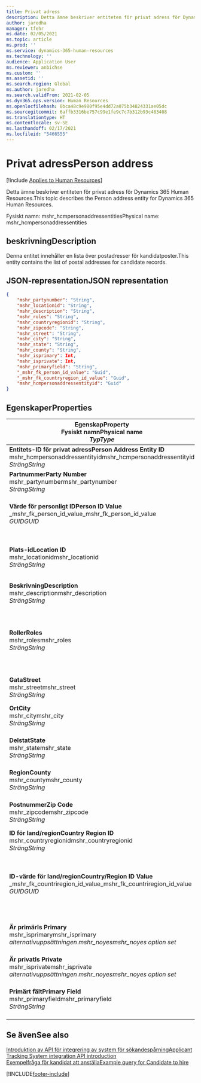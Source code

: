 ```yaml
---
title: Privat adress
description: Detta ämne beskriver entiteten för privat adress för Dynamics 365 Human Resources.
author: jaredha
manager: tfehr
ms.date: 02/05/2021
ms.topic: article
ms.prod: ''
ms.service: dynamics-365-human-resources
ms.technology: ''
audience: Application User
ms.reviewer: anbichse
ms.custom: ''
ms.assetid: ''
ms.search.region: Global
ms.author: jaredha
ms.search.validFrom: 2021-02-05
ms.dyn365.ops.version: Human Resources
ms.openlocfilehash: 0bca48c9e980f95e4dd72a075b34824331ae05dc
ms.sourcegitcommit: 6affb3316be757c99e1fe9c7c7b312b93c483408
ms.translationtype: HT
ms.contentlocale: sv-SE
ms.lasthandoff: 02/17/2021
ms.locfileid: "5466555"
---
```

# <a name="person-address"></a><span data-ttu-id="b73ef-103">Privat adress</span><span class="sxs-lookup"><span data-stu-id="b73ef-103">Person address</span></span>

[!include [Applies to Human Resources](../includes/applies-to-hr.md)]

<span data-ttu-id="b73ef-104">Detta ämne beskriver entiteten för privat adress för Dynamics 365 Human Resources.</span><span class="sxs-lookup"><span data-stu-id="b73ef-104">This topic describes the Person address entity for Dynamics 365 Human Resources.</span></span>

<span data-ttu-id="b73ef-105">Fysiskt namn: mshr_hcmpersonaddressentities</span><span class="sxs-lookup"><span data-stu-id="b73ef-105">Physical name: mshr_hcmpersonaddressentities</span></span>

## <a name="description"></a><span data-ttu-id="b73ef-106">beskrivning</span><span class="sxs-lookup"><span data-stu-id="b73ef-106">Description</span></span>

<span data-ttu-id="b73ef-107">Denna entitet innehåller en lista över postadresser för kandidatposter.</span><span class="sxs-lookup"><span data-stu-id="b73ef-107">This entity contains the list of postal addresses for candidate records.</span></span>

## <a name="json-representation"></a><span data-ttu-id="b73ef-108">JSON-representation</span><span class="sxs-lookup"><span data-stu-id="b73ef-108">JSON representation</span></span>

```json
{
    "mshr_partynumber": "String",
    "mshr_locationid": "String",
    "mshr_description": "String",
    "mshr_roles": "String",
    "mshr_countryregionid": "String",
    "mshr_zipcode": "String",
    "mshr_street": "String",
    "mshr_city": "String",
    "mshr_state": "String",
    "mshr_county": "String",
    "mshr_isprimary": Int,
    "mshr_isprivate": Int,
    "mshr_primaryfield": "String",
    "_mshr_fk_person_id_value": "Guid",
    "_mshr_fk_countryregion_id_value": "Guid",
    "mshr_hcmpersonaddressentityid": "Guid"
}
```

## <a name="properties"></a><span data-ttu-id="b73ef-109">Egenskaper</span><span class="sxs-lookup"><span data-stu-id="b73ef-109">Properties</span></span>

| <span data-ttu-id="b73ef-110">Egenskap</span><span class="sxs-lookup"><span data-stu-id="b73ef-110">Property</span></span><br><span data-ttu-id="b73ef-111">**Fysiskt namn**</span><span class="sxs-lookup"><span data-stu-id="b73ef-111">**Physical name**</span></span><br><span data-ttu-id="b73ef-112">**_Typ_**</span><span class="sxs-lookup"><span data-stu-id="b73ef-112">**_Type_**</span></span> | <span data-ttu-id="b73ef-113">Använd</span><span class="sxs-lookup"><span data-stu-id="b73ef-113">Use</span></span> | <span data-ttu-id="b73ef-114">beskrivning</span><span class="sxs-lookup"><span data-stu-id="b73ef-114">Description</span></span> |
| --- | --- | --- |
| <span data-ttu-id="b73ef-115">**Entitets-ID för privat adress**</span><span class="sxs-lookup"><span data-stu-id="b73ef-115">**Person Address Entity ID**</span></span><br><span data-ttu-id="b73ef-116">mshr_hcmpersonaddressentityid</span><span class="sxs-lookup"><span data-stu-id="b73ef-116">mshr_hcmpersonaddressentityid</span></span><br><span data-ttu-id="b73ef-117">*Sträng*</span><span class="sxs-lookup"><span data-stu-id="b73ef-117">*String*</span></span> | <span data-ttu-id="b73ef-118">Skrivskydd</span><span class="sxs-lookup"><span data-stu-id="b73ef-118">Read-only</span></span><br><span data-ttu-id="b73ef-119">Obligatoriskt</span><span class="sxs-lookup"><span data-stu-id="b73ef-119">Required</span></span> | <span data-ttu-id="b73ef-120">Systemgenererad, unik identifierare för entitetsposten.</span><span class="sxs-lookup"><span data-stu-id="b73ef-120">System-generated unique identifier for the entity record.</span></span> |
| <span data-ttu-id="b73ef-121">**Partnummer**</span><span class="sxs-lookup"><span data-stu-id="b73ef-121">**Party Number**</span></span><br><span data-ttu-id="b73ef-122">mshr_partynumber</span><span class="sxs-lookup"><span data-stu-id="b73ef-122">mshr_partynumber</span></span><br><span data-ttu-id="b73ef-123">*Sträng*</span><span class="sxs-lookup"><span data-stu-id="b73ef-123">*String*</span></span> | <span data-ttu-id="b73ef-124">Skrivskydd</span><span class="sxs-lookup"><span data-stu-id="b73ef-124">Read/write</span></span><br><span data-ttu-id="b73ef-125">Obligatoriskt</span><span class="sxs-lookup"><span data-stu-id="b73ef-125">Required</span></span> | <span data-ttu-id="b73ef-126">ID för den associerade partens (personens) post.</span><span class="sxs-lookup"><span data-stu-id="b73ef-126">The ID of the associated party (person) record.</span></span> |
| <span data-ttu-id="b73ef-127">**Värde för personligt ID**</span><span class="sxs-lookup"><span data-stu-id="b73ef-127">**Person ID Value**</span></span><br><span data-ttu-id="b73ef-128">_mshr_fk_person_id_value</span><span class="sxs-lookup"><span data-stu-id="b73ef-128">_mshr_fk_person_id_value</span></span><br><span data-ttu-id="b73ef-129">*GUID*</span><span class="sxs-lookup"><span data-stu-id="b73ef-129">*GUID*</span></span> | <span data-ttu-id="b73ef-130">Skrivskydd</span><span class="sxs-lookup"><span data-stu-id="b73ef-130">Read-only</span></span><br><span data-ttu-id="b73ef-131">Obligatoriskt</span><span class="sxs-lookup"><span data-stu-id="b73ef-131">Required</span></span><br><span data-ttu-id="b73ef-132">Sekundärnyckel: mshr_dirpersonentityid för mshr_dirpersonentity</span><span class="sxs-lookup"><span data-stu-id="b73ef-132">Foreign key: mshr_dirpersonentityid of mshr_dirpersonentity</span></span> | <span data-ttu-id="b73ef-133">Den systemgenererade, unika identifieraren för entitetsposten för parten (personen).</span><span class="sxs-lookup"><span data-stu-id="b73ef-133">The system-generated identifier of the party (person) entity record.</span></span> |
| <span data-ttu-id="b73ef-134">**Plats-id**</span><span class="sxs-lookup"><span data-stu-id="b73ef-134">**Location ID**</span></span><br><span data-ttu-id="b73ef-135">mshr_locationid</span><span class="sxs-lookup"><span data-stu-id="b73ef-135">mshr_locationid</span></span><br><span data-ttu-id="b73ef-136">*Sträng*</span><span class="sxs-lookup"><span data-stu-id="b73ef-136">*String*</span></span> | <span data-ttu-id="b73ef-137">Skrivskydd</span><span class="sxs-lookup"><span data-stu-id="b73ef-137">Read/write</span></span><br><span data-ttu-id="b73ef-138">Obligatoriskt</span><span class="sxs-lookup"><span data-stu-id="b73ef-138">Required</span></span> | <span data-ttu-id="b73ef-139">Plats-ID för adressposten.</span><span class="sxs-lookup"><span data-stu-id="b73ef-139">The location ID of the address record.</span></span> <span data-ttu-id="b73ef-140">Konfigurera i entiteten mshr_logisticspostaladdresslocationcdsentity.</span><span class="sxs-lookup"><span data-stu-id="b73ef-140">Set up in mshr_logisticspostaladdresslocationcdsentity entity.</span></span> |
| <span data-ttu-id="b73ef-141">**Beskrivning**</span><span class="sxs-lookup"><span data-stu-id="b73ef-141">**Description**</span></span><br><span data-ttu-id="b73ef-142">mshr_description</span><span class="sxs-lookup"><span data-stu-id="b73ef-142">mshr_description</span></span><br><span data-ttu-id="b73ef-143">*Sträng*</span><span class="sxs-lookup"><span data-stu-id="b73ef-143">*String*</span></span> | <span data-ttu-id="b73ef-144">Skrivskydd</span><span class="sxs-lookup"><span data-stu-id="b73ef-144">Read/write</span></span><br><span data-ttu-id="b73ef-145">Obligatoriskt</span><span class="sxs-lookup"><span data-stu-id="b73ef-145">Required</span></span> | <span data-ttu-id="b73ef-146">En beskrivning av kandidatens adress.</span><span class="sxs-lookup"><span data-stu-id="b73ef-146">A description of the candidate’s address.</span></span> |
| <span data-ttu-id="b73ef-147">**Roller**</span><span class="sxs-lookup"><span data-stu-id="b73ef-147">**Roles**</span></span><br><span data-ttu-id="b73ef-148">mshr_roles</span><span class="sxs-lookup"><span data-stu-id="b73ef-148">mshr_roles</span></span><br><span data-ttu-id="b73ef-149">*Sträng*</span><span class="sxs-lookup"><span data-stu-id="b73ef-149">*String*</span></span> | <span data-ttu-id="b73ef-150">Skrivskydd</span><span class="sxs-lookup"><span data-stu-id="b73ef-150">Read/write</span></span><br><span data-ttu-id="b73ef-151">Obligatoriskt</span><span class="sxs-lookup"><span data-stu-id="b73ef-151">Required</span></span> | <span data-ttu-id="b73ef-152">Rollerna som tilldelats den här adressen.</span><span class="sxs-lookup"><span data-stu-id="b73ef-152">The roles assigned for this address.</span></span> <span data-ttu-id="b73ef-153">Mer än en roll kan tilldelas.</span><span class="sxs-lookup"><span data-stu-id="b73ef-153">More than one role can be assigned.</span></span> <span data-ttu-id="b73ef-154">Varje enskild roll bör avgränsas med ett semikolon.</span><span class="sxs-lookup"><span data-stu-id="b73ef-154">Each role should be separated by a semicolon.</span></span> <span data-ttu-id="b73ef-155">Giltiga värden som ingår i entiteten mshr_logisticslocationroleentity.</span><span class="sxs-lookup"><span data-stu-id="b73ef-155">Valid values contained in the mshr_logisticslocationroleentity entity.</span></span> |
| <span data-ttu-id="b73ef-156">**Gata**</span><span class="sxs-lookup"><span data-stu-id="b73ef-156">**Street**</span></span><br><span data-ttu-id="b73ef-157">mshr_street</span><span class="sxs-lookup"><span data-stu-id="b73ef-157">mshr_street</span></span><br><span data-ttu-id="b73ef-158">*Sträng*</span><span class="sxs-lookup"><span data-stu-id="b73ef-158">*String*</span></span> | <span data-ttu-id="b73ef-159">Skrivskydd</span><span class="sxs-lookup"><span data-stu-id="b73ef-159">Read/write</span></span><br><span data-ttu-id="b73ef-160">Valfritt</span><span class="sxs-lookup"><span data-stu-id="b73ef-160">Optional</span></span> | <span data-ttu-id="b73ef-161">Gatunummer.</span><span class="sxs-lookup"><span data-stu-id="b73ef-161">The street number.</span></span> |
| <span data-ttu-id="b73ef-162">**Ort**</span><span class="sxs-lookup"><span data-stu-id="b73ef-162">**City**</span></span><br><span data-ttu-id="b73ef-163">mshr_city</span><span class="sxs-lookup"><span data-stu-id="b73ef-163">mshr_city</span></span><br><span data-ttu-id="b73ef-164">*Sträng*</span><span class="sxs-lookup"><span data-stu-id="b73ef-164">*String*</span></span> | <span data-ttu-id="b73ef-165">Skrivskydd</span><span class="sxs-lookup"><span data-stu-id="b73ef-165">Read/write</span></span><br><span data-ttu-id="b73ef-166">Valfritt</span><span class="sxs-lookup"><span data-stu-id="b73ef-166">Optional</span></span> | <span data-ttu-id="b73ef-167">Orten där adressen finns.</span><span class="sxs-lookup"><span data-stu-id="b73ef-167">The city of the address.</span></span> <span data-ttu-id="b73ef-168">Ställ in i entiteten mshr_logisticsaddresscityentity.</span><span class="sxs-lookup"><span data-stu-id="b73ef-168">Set up in mshr_logisticsaddresscityentity entity.</span></span> |
| <span data-ttu-id="b73ef-169">**Delstat**</span><span class="sxs-lookup"><span data-stu-id="b73ef-169">**State**</span></span><br><span data-ttu-id="b73ef-170">mshr_state</span><span class="sxs-lookup"><span data-stu-id="b73ef-170">mshr_state</span></span><br><span data-ttu-id="b73ef-171">*Sträng*</span><span class="sxs-lookup"><span data-stu-id="b73ef-171">*String*</span></span> | <span data-ttu-id="b73ef-172">Skrivskydd</span><span class="sxs-lookup"><span data-stu-id="b73ef-172">Read/write</span></span><br><span data-ttu-id="b73ef-173">Valfritt</span><span class="sxs-lookup"><span data-stu-id="b73ef-173">Optional</span></span> | <span data-ttu-id="b73ef-174">Delstaten där adressen finns.</span><span class="sxs-lookup"><span data-stu-id="b73ef-174">The state of the address.</span></span> <span data-ttu-id="b73ef-175">Ställ in i entiteten mshr_logisticsaddressstateentity.</span><span class="sxs-lookup"><span data-stu-id="b73ef-175">Set up in mshr_logisticsaddressstateentity entity.</span></span> |
| <span data-ttu-id="b73ef-176">**Region**</span><span class="sxs-lookup"><span data-stu-id="b73ef-176">**County**</span></span><br><span data-ttu-id="b73ef-177">mshr_county</span><span class="sxs-lookup"><span data-stu-id="b73ef-177">mshr_county</span></span><br><span data-ttu-id="b73ef-178">*Sträng*</span><span class="sxs-lookup"><span data-stu-id="b73ef-178">*String*</span></span> | <span data-ttu-id="b73ef-179">Skrivskydd</span><span class="sxs-lookup"><span data-stu-id="b73ef-179">Read/write</span></span><br><span data-ttu-id="b73ef-180">Valfritt</span><span class="sxs-lookup"><span data-stu-id="b73ef-180">Optional</span></span> | <span data-ttu-id="b73ef-181">Regionen där adressen finns.</span><span class="sxs-lookup"><span data-stu-id="b73ef-181">The county of the address.</span></span> <span data-ttu-id="b73ef-182">Ställ in i entiteten mshr_logisticsaddresscountyentity.</span><span class="sxs-lookup"><span data-stu-id="b73ef-182">Set up in mshr_logisticsaddresscountyentity entity.</span></span> |
| <span data-ttu-id="b73ef-183">**Postnummer**</span><span class="sxs-lookup"><span data-stu-id="b73ef-183">**Zip Code**</span></span><br><span data-ttu-id="b73ef-184">mshr_zipcode</span><span class="sxs-lookup"><span data-stu-id="b73ef-184">mshr_zipcode</span></span><br><span data-ttu-id="b73ef-185">*Sträng*</span><span class="sxs-lookup"><span data-stu-id="b73ef-185">*String*</span></span> | <span data-ttu-id="b73ef-186">Skrivskydd</span><span class="sxs-lookup"><span data-stu-id="b73ef-186">Read/write</span></span><br><span data-ttu-id="b73ef-187">Valfritt</span><span class="sxs-lookup"><span data-stu-id="b73ef-187">Optional</span></span> | <span data-ttu-id="b73ef-188">Postnummer för adressen.</span><span class="sxs-lookup"><span data-stu-id="b73ef-188">The zip/postal code of the address.</span></span> <span data-ttu-id="b73ef-189">Ställ in i entiteten mshr_logisticsaddresspostalcodeentity.</span><span class="sxs-lookup"><span data-stu-id="b73ef-189">Set up in mshr_logisticsaddresspostalcodeentity entity.</span></span> |
| <span data-ttu-id="b73ef-190">**ID för land/region**</span><span class="sxs-lookup"><span data-stu-id="b73ef-190">**Country Region ID**</span></span><br><span data-ttu-id="b73ef-191">mshr_countryregionid</span><span class="sxs-lookup"><span data-stu-id="b73ef-191">mshr_countryregionid</span></span><br><span data-ttu-id="b73ef-192">*Sträng*</span><span class="sxs-lookup"><span data-stu-id="b73ef-192">*String*</span></span> | <span data-ttu-id="b73ef-193">Skrivskydd</span><span class="sxs-lookup"><span data-stu-id="b73ef-193">Read/write</span></span><br><span data-ttu-id="b73ef-194">Valfritt</span><span class="sxs-lookup"><span data-stu-id="b73ef-194">Optional</span></span> | <span data-ttu-id="b73ef-195">Land eller region där adressen finns.</span><span class="sxs-lookup"><span data-stu-id="b73ef-195">The country or region of the address.</span></span> |
| <span data-ttu-id="b73ef-196">**ID-värde för land/region**</span><span class="sxs-lookup"><span data-stu-id="b73ef-196">**Country/Region ID Value**</span></span><br><span data-ttu-id="b73ef-197">_mshr_fk_countriregion_id_value</span><span class="sxs-lookup"><span data-stu-id="b73ef-197">_mshr_fk_countriregion_id_value</span></span><br><span data-ttu-id="b73ef-198">*GUID*</span><span class="sxs-lookup"><span data-stu-id="b73ef-198">*GUID*</span></span> | <span data-ttu-id="b73ef-199">Skrivskydd</span><span class="sxs-lookup"><span data-stu-id="b73ef-199">Read-only</span></span><br><span data-ttu-id="b73ef-200">Valfritt</span><span class="sxs-lookup"><span data-stu-id="b73ef-200">Optional</span></span><br><span data-ttu-id="b73ef-201">Sekundärnyckel: mshr_logisticaddresscountryregionentityid tillhörande mshr_logisticsaddresscountryregionentity</span><span class="sxs-lookup"><span data-stu-id="b73ef-201">Foreign key: mshr_logisticaddresscountryregionentityid of mshr_logisticsaddresscountryregionentity</span></span> | <span data-ttu-id="b73ef-202">Systemgenererad, unik identifierare för adressens land/region.</span><span class="sxs-lookup"><span data-stu-id="b73ef-202">System-generated unique identifier of the country/region of the address.</span></span> |
| <span data-ttu-id="b73ef-203">**Är primär**</span><span class="sxs-lookup"><span data-stu-id="b73ef-203">**Is Primary**</span></span><br><span data-ttu-id="b73ef-204">mshr_isprimary</span><span class="sxs-lookup"><span data-stu-id="b73ef-204">mshr_isprimary</span></span><br><span data-ttu-id="b73ef-205">*alternativuppsättningen mshr_noyes*</span><span class="sxs-lookup"><span data-stu-id="b73ef-205">*mshr_noyes option set*</span></span> | <span data-ttu-id="b73ef-206">Skrivskydd</span><span class="sxs-lookup"><span data-stu-id="b73ef-206">Read/write</span></span><br><span data-ttu-id="b73ef-207">Obligatoriskt</span><span class="sxs-lookup"><span data-stu-id="b73ef-207">Required</span></span> | <span data-ttu-id="b73ef-208">Anger huruvida den här adressen är den primära adressen för personen med den definierade rollen.</span><span class="sxs-lookup"><span data-stu-id="b73ef-208">Identifies whether this address is the primary address for the person of the defined role.</span></span> |
| <span data-ttu-id="b73ef-209">**Är privat**</span><span class="sxs-lookup"><span data-stu-id="b73ef-209">**Is Private**</span></span><br><span data-ttu-id="b73ef-210">mshr_isprivate</span><span class="sxs-lookup"><span data-stu-id="b73ef-210">mshr_isprivate</span></span><br><span data-ttu-id="b73ef-211">*alternativuppsättningen mshr_noyes*</span><span class="sxs-lookup"><span data-stu-id="b73ef-211">*mshr_noyes option set*</span></span> | <span data-ttu-id="b73ef-212">Skrivskydd</span><span class="sxs-lookup"><span data-stu-id="b73ef-212">Read/write</span></span><br><span data-ttu-id="b73ef-213">Obligatoriskt</span><span class="sxs-lookup"><span data-stu-id="b73ef-213">Required</span></span> | <span data-ttu-id="b73ef-214">Anger om den här adressen är en privat adress för personen.</span><span class="sxs-lookup"><span data-stu-id="b73ef-214">Identifies whether this address is a private address for the person.</span></span> |
| <span data-ttu-id="b73ef-215">**Primärt fält**</span><span class="sxs-lookup"><span data-stu-id="b73ef-215">**Primary Field**</span></span><br><span data-ttu-id="b73ef-216">mshr_primaryfield</span><span class="sxs-lookup"><span data-stu-id="b73ef-216">mshr_primaryfield</span></span><br><span data-ttu-id="b73ef-217">*Sträng*</span><span class="sxs-lookup"><span data-stu-id="b73ef-217">*String*</span></span> | <span data-ttu-id="b73ef-218">Skrivskydd</span><span class="sxs-lookup"><span data-stu-id="b73ef-218">Read-only</span></span><br><span data-ttu-id="b73ef-219">Obligatoriskt</span><span class="sxs-lookup"><span data-stu-id="b73ef-219">Required</span></span> | <span data-ttu-id="b73ef-220">Fält som används som primär identifierare för entitetsposten.</span><span class="sxs-lookup"><span data-stu-id="b73ef-220">Field used as a primary identifier of the entity record.</span></span> <span data-ttu-id="b73ef-221">Kombination av partnummer och plats-ID.</span><span class="sxs-lookup"><span data-stu-id="b73ef-221">Combination of party number and location ID.</span></span> |

## <a name="see-also"></a><span data-ttu-id="b73ef-222">Se även</span><span class="sxs-lookup"><span data-stu-id="b73ef-222">See also</span></span>

[<span data-ttu-id="b73ef-223">Introduktion av API för integrering av system för sökandespårning</span><span class="sxs-lookup"><span data-stu-id="b73ef-223">Applicant Tracking System integration API introduction</span></span>](hr-admin-integration-ats-api-introduction.md)<br>
[<span data-ttu-id="b73ef-224">Exempelfråga för kandidat att anställa</span><span class="sxs-lookup"><span data-stu-id="b73ef-224">Example query for Candidate to hire</span></span>](hr-admin-integration-ats-api-candidate-to-hire-example-query.md)



[!INCLUDE[footer-include](../includes/footer-banner.md)]